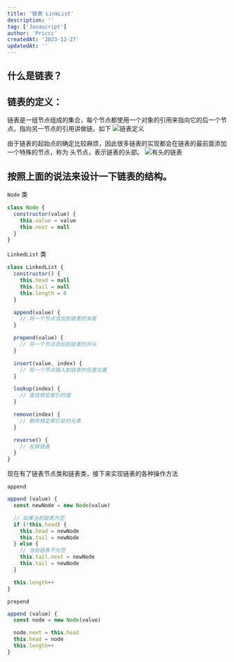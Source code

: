 ```yaml
---
title: '链表 LinkList'
description: ''
tag: ['Javascript']
author: 'Priccc'
createdAt: '2023-12-27'
updatedAt: ''
---
```


## 什么是链表？

## 链表的定义：

链表是一组节点组成的集合，每个节点都使用一个对象的引用来指向它的后一个节点。指向另一节点的引用讲做链。如下
![链表定义](https://user-gold-cdn.xitu.io/2017/9/27/a08d4dae94aa270a6039a9be276c19da?imageView2/0/w/1280/h/960/format/webp/ignore-error/1)

由于链表的起始点的确定比较麻烦，因此很多链表的实现都会在链表的最前面添加一个特殊的节点，称为 头节点，表示链表的头部。
![有头的链表](https://user-gold-cdn.xitu.io/2017/9/27/d2936b25a6d4ab86113ac788436c4c54?imageView2/0/w/1280/h/960/format/webp/ignore-error/1)

## 按照上面的说法来设计一下链表的结构。

`Node` 类

```javascript
class Node {
  constructor(value) {
    this.value = value
    this.next = null
  }
}
```

`LinkedList` 类

```javascript
class LinkedList {
  constructor() {
    this.head = null
    this.tail = null
    this.length = 0
  }

  append(value) {
    // 将一个节点添加到链表的末尾
  }

  prepend(value) {
    // 将一个节点添加到链表的开头
  }

  insert(value, index) {
    // 将一个节点插入到链表的任意位置
  }

  lookup(index) {
    // 查找特定索引的值
  }

  remove(index) {
    // 删除特定索引处的元素
  }

  reverse() {
    // 反转链表
  }
}
```

现在有了链表节点类和链表类，接下来实现链表的各种操作方法

`append`

```javascript
append (value) {
  const newNode = new Node(value)

  // 如果当前链表为空
  if (!this.head) {
    this.head = newNode
    this.tail = newNode
  } else {
    // 当前链表不为空
    this.tail.next = newNode
    this.tail = newNode
  }

  this.length++
}
```

`prepend`

```javascript
append (value) {
  const node = new Node(value)

  node.next = this.head
  this.head = node
  this.length++
}
```
